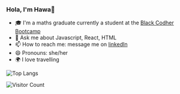 ### Hola, I'm Hawa👋

<!--
**hawa-bah/Hawa-Bah** is a ✨ _special_ ✨ repository because its `README.md` (this file) appears on your GitHub profile.
-->


- 🎓 I'm a maths graduate currently a student at the [Black Codher Bootcamp](https://blackcodher.com/)
- 💬 Ask me about Javascript, React, HTML
- 📫 How to reach me: message me on [linkedIn](https://www.linkedin.com/in/hawa-bah-bah/)
- 😄 Pronouns: she/her
- 🌍 I love travelling







![Top Langs](https://github-readme-stats.vercel.app/api/top-langs/?username=hawa-bah&theme=tokyonight)

![Visitor Count](https://profile-counter.glitch.me/{hawa-bah}/count.svg)
